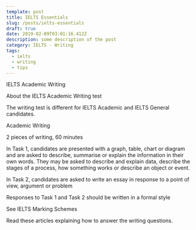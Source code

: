```yaml
---
template: post
title: IELTS Essentials
slug: /posts/ielts-essentials
draft: true
date: 2019-02-09T03:01:16.412Z
description: some description of the post
category: IELTS - Writing
tags:
  - ielts
  - writing
  - tips
---
```

IELTS Academic Writing

About the IELTS Academic Writing test

The writing test is different for IELTS Academic and IELTS General candidates.

Academic Writing

2 pieces of writing, 60 minutes

In Task 1, candidates are presented with a graph, table, chart or diagram and are asked to describe, summarise or explain the information in their own words. They may be asked to describe and explain data, describe the stages of a process, how something works or describe an object or event.

In Task 2, candidates are asked to write an essay in response to a point of view, argument or problem

Responses to Task 1 and Task 2 should be written in a formal style

See IELTS Marking Schemes

Read these articles explaining how to answer the writing questions.
